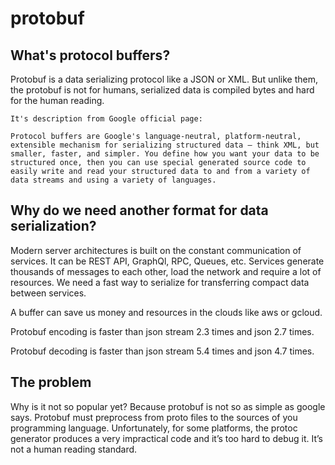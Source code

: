 ﻿# protobuf

## What's protocol buffers?

Protobuf is a data serializing protocol like a JSON or XML. But unlike them, the protobuf is not for humans, serialized data is compiled bytes and hard for the human reading.

```
It's description from Google official page:

Protocol buffers are Google's language-neutral, platform-neutral, extensible mechanism for serializing structured data – think XML, but smaller, faster, and simpler. You define how you want your data to be structured once, then you can use special generated source code to easily write and read your structured data to and from a variety of data streams and using a variety of languages.
```

## Why do we need another format for data serialization?

Modern server architectures is built on the constant communication of services. It can be REST API, GraphQl, RPC, Queues, etc. Services generate thousands of messages to each other, load the network and require a lot of resources. We need a fast way to serialize for transferring compact data between services.

A buffer can save us money and resources in the clouds like aws or gcloud.

Protobuf encoding is faster than json stream 2.3 times and json 2.7 times.

Protobuf decoding is faster than json stream 5.4 times and json 4.7 times.

## The problem

Why is it not so popular yet? Because protobuf is not so as simple as google says. Protobuf must preprocess from proto files to the sources of you programming language. Unfortunately, for some platforms, the protoc generator produces a very impractical code and it’s too hard to debug it. It’s not a human reading standard.